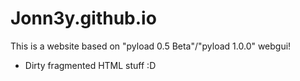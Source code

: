 # Jonn3y.github.io

This is a website based on "pyload 0.5 Beta"/"pyload 1.0.0" webgui!

- Dirty fragmented HTML stuff :D 
